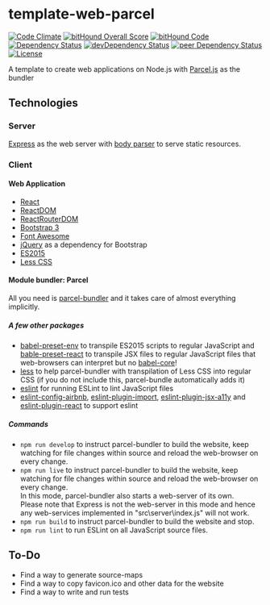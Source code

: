 # template-web-parcel

[![Code Climate](https://codeclimate.com/github/myTerminal/template-web-parcel.png)](https://codeclimate.com/github/myTerminal/template-web-parcel)
[![bitHound Overall Score](https://www.bithound.io/github/myTerminal/template-web-parcel/badges/score.svg)](https://www.bithound.io/github/myTerminal/template-web-parcel)
[![bitHound Code](https://www.bithound.io/github/myTerminal/template-web-parcel/badges/code.svg)](https://www.bithound.io/github/myTerminal/template-web-parcel)  
[![Dependency Status](https://david-dm.org/myTerminal/template-web-parcel.svg)](https://david-dm.org/myTerminal/template-web-parcel)
[![devDependency Status](https://david-dm.org/myTerminal/template-web-parcel/dev-status.svg)](https://david-dm.org/myTerminal/template-web-parcel#info=devDependencies)
[![peer Dependency Status](https://david-dm.org/myTerminal/template-web-parcel/peer-status.svg)](https://david-dm.org/myTerminal/template-web-parcel#info=peerDependencies)  
[![License](https://img.shields.io/badge/LICENSE-GPL%20v3.0-blue.svg)](https://www.gnu.org/licenses/gpl.html)

A template to create web applications on Node.js with [Parcel.js](https://parceljs.org) as the bundler

## Technologies

### Server

[Express](https://www.npmjs.com/package/express) as the web server with [body parser](https://www.npmjs.com/package/body-parser) to serve static resources.

### Client

#### Web Application

 - [React](https://facebook.github.io/react/)
 - [ReactDOM](https://facebook.github.io/react/docs/react-dom.html)
 - [ReactRouterDOM](https://www.npmjs.com/package/react-router-dom)
 - [Bootstrap 3](https://getbootstrap.com/docs/3.3/)
 - [Font Awesome](http://fontawesome.io/)
 - [jQuery](https://jquery.com/) as a dependency for Bootstrap
 - [ES2015](http://es6-features.org/)
 - [Less CSS](http://lesscss.org/)

#### Module bundler: Parcel

All you need is [parcel-bundler](https://www.npmjs.com/package/parcel-bundler) and it takes care of almost everything implicitly.

##### A few other packages

 - [babel-preset-env](https://www.npmjs.com/package/babel-preset-env) to transpile ES2015 scripts to regular JavaScript and [bable-preset-react](https://www.npmjs.com/package/babel-preset-react) to transpile JSX files to regular JavaScript files that web-browsers can interpret but no [babel-core](https://www.npmjs.com/package/babel-core)!
 - [less](https://www.npmjs.com/package/less) to help parcel-bundler with transpilation of Less CSS into regular CSS (if you do not include this, parcel-bundle automatically adds it)
 - [eslint](https://www.npmjs.com/package/eslint) for running ESLint to lint JavaScript files
 - [eslint-config-airbnb](https://www.npmjs.com/package/eslint-config-airbnb), [eslint-plugin-import](https://www.npmjs.com/package/eslint-plugin-import), [eslint-plugin-jsx-a11y](https://www.npmjs.com/package/eslint-plugin-jsx-a11y) and [eslint-plugin-react](https://www.npmjs.com/package/eslint-plugin-react) to support eslint

##### Commands

 - `npm run develop` to instruct parcel-bundler to build the website, keep watching for file changes within source and reload the web-browser on every change.
 - `npm run live` to instruct parcel-bundler to build the website, keep watching for file changes within source and reload the web-browser on every change.  
 In this mode, parcel-bundler also starts a web-server of its own.  
 Please note that Express is not the web-server in this mode and hence any web-services implemented in "src\server\index.js" will not work.
 - `npm run build` to instruct parcel-bundler to build the website and stop.  
 - `npm run lint` to run ESLint on all JavaScript source files.

## To-Do

 - Find a way to generate source-maps
 - Find a way to copy favicon.ico and other data for the website
 - Find a way to write and run tests
